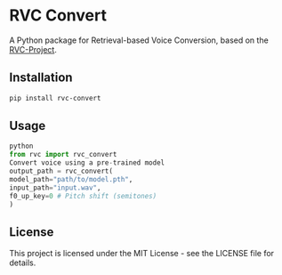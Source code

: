 # RVC Convert

A Python package for Retrieval-based Voice Conversion, based on the [RVC-Project](https://github.com/RVC-Project/Retrieval-based-Voice-Conversion-WebUI).

## Installation

```bash
pip install rvc-convert
```
## Usage

```python
python
from rvc import rvc_convert
Convert voice using a pre-trained model
output_path = rvc_convert(
model_path="path/to/model.pth",
input_path="input.wav",
f0_up_key=0 # Pitch shift (semitones)
)
```

## License

This project is licensed under the MIT License - see the LICENSE file for details.